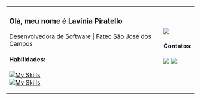 <table border="0"><td>

### Olá, meu nome é Lavínia Piratello  
Desenvolvedora de Software | Fatec São José dos Campos 

#### Habilidades:  
[![My Skills](https://skillicons.dev/icons?i=figma,python,javascript,flask,git)](https://skillicons.dev)  
[![My Skills](https://skillicons.dev/icons?i=mysql,react,sass,nodejs,typescript)](https://skillicons.dev)

</td><td>

<img src="https://github-readme-stats.vercel.app/api?username=laviniappiratello&show_icons=true&title_color=007acc&text_color=f5f5f5&icon_color=007acc&bg_color=000000&cache_seconds=2300" />

#### Contatos:
<a href="mailto:laviniappiratello@gmail.com"><img src="https://img.shields.io/badge/Email-007acc?style=for-the-badge&logo=gmail&logoColor=white"></a>
<a href="https://www.linkedin.com/in/lavinia-piratello-6a82101b1/"><img src="https://img.shields.io/badge/LinkedIn-007acc?style=for-the-badge&logo=linkedin&logoColor=white"></a>

</td></table>
